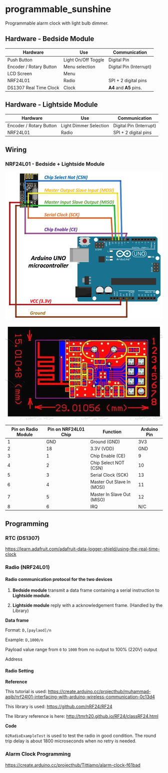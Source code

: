 # programmable_sunshine
Programmable alarm clock with light bulb dimmer.

## Hardware - Bedside Module

| Hardware                | Use                 | Communication           |
| ----------------------- | ------------------- | ----------------------- |
| Push Button             | Light On/Off Toggle | Digital Pin             |
| Encoder / Rotary Button | Menu selection      | Digital Pin (Interrupt) |
| LCD Screen              | Menu                |                         |
| NRF24L01                | Radio               | SPI + 2 digital pins    |
| DS1307 Real Time Clock  | Clock               | **A4** and **A5** pins. |

 

## Hardware - Lightside Module

| Hardware                | Use                    | Communication           |
| ----------------------- | ---------------------- | ----------------------- |
| Encoder / Rotary Button | Light Dimmer Selection | Digital Pin (Interrupt) |
| NRF24L01                | Radio                  | SPI + 2 digital pins    |

## Wiring

### NRF24L01 - Bedside + Lightside  Module

![NRF24L01_Connection](datasheets/NRF24L01_Connection.png)



![NRF24L01_PCB](datasheets/NRF24L01_PCB.jpg)

| Pin on Radio Module | Pin on NRF24L01 Chip | Function                   | Arduino Pin |
| ------------------- | -------------------- | -------------------------- | ----------- |
| 1                   | GND                  | Ground (GND)               | 3V3         |
| 2                   | 18                   | 3.3V (VDD)                 | GND         |
| 3                   | 1                    | Chip Enable (CE)           | 9           |
| 4                   | 2                    | Chip Select NOT (CSN)      | 10          |
| 5                   | 3                    | Serial Clock (SCK)         | 13          |
| 6                   | 4                    | Master Out Slave In (MOSI) | 11          |
| 7                   | 5                    | Master In Slave Out (MISO) | 12          |
| 8                   | 6                    | IRQ                        | N/C         |



## Programming

### RTC (DS1307)

 https://learn.adafruit.com/adafruit-data-logger-shield/using-the-real-time-clock 

### Radio (NRF24L01)

#### **Radio communication protocol for the two devices**

1. **Bedside module** transmit a data frame containing a serial instruction to **Lightside module**. 


2. **Lightside module** reply with a acknowledgement frame. (Handled by the Library)


**Data frame**

Format: `D,[paylaod]/n`

Example: `D,1000/n`

Payload value range from `0` to `1000` from no output to 100% (220V) output

Address

#### Radio Setting

**Reference**

This tutorial is used: https://create.arduino.cc/projecthub/muhammad-aqib/nrf24l01-interfacing-with-arduino-wireless-communication-0c13d4 

This library is used:  https://github.com/nRF24/RF24 

The library reference is here:  http://tmrh20.github.io/RF24/classRF24.html 

**Code**

`02RadioExampleTest` is used to test the radio in good condition. The round trip delay is about 1800 microseconds when no retry is needed.



### Alarm Clock Programming

 https://create.arduino.cc/projecthub/Tittiamo/alarm-clock-f61bad 